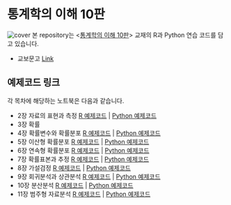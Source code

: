 # 통계학의 이해 10판 
![cover](http://www.yulgokbooks.co.kr/admin/data/prdimg/2308160001_M1.jpg)
본 repository는 <[통계학의 이해 10판]([https://tensorflow.blog/kerasdl2/](http://www.yulgokbooks.co.kr/shop/book.php?ptype=view&prdcode=2308160001&catcode=&page=1&&grp=new))> 교재의 R과 Python 연습 코드를 담고 있습니다. 

- 교보문고 [Link](https://product.kyobobook.co.kr/detail/S000208572891)

## 예제코드 링크
각 목차에 해당하는 노트북은 다음과 같습니다.

* 2장 자료의 표현과 측정 [R 예제코드](/ch2/2_9_R_prac.ipynb) | [Python 예제코드](/ch2/2_10_python_prac.ipynb)
* 3장 확률 
* 4장 확률변수와 확률분포 [R 예제코드](/ch4/4_9_R_prac.ipynb) | [Python 예제코드](/ch4/4_10_python_prac.ipynb)
* 5장 이산형 확률분포 [R 예제코드](/ch4/4_9_R_prac.ipynb) | [Python 예제코드](/ch4/4_10_python_prac.ipynb)
* 6장 연속형 확률분포 [R 예제코드](/ch5/5_8_R_prac.ipynb) | [Python 예제코드](/ch5/5_9_python_prac.ipynb)
* 7장 확률표본과 추정 [R 예제코드](/ch6/6_6_R_prac.ipynb) | [Python 예제코드](/ch6/6_7_python_prac.ipynb)
* 8장 가설검정 [R 예제코드](/ch8/8_10_R_prac.ipynb) | [Python 예제코드](/ch8/8_11_python_prac.ipynb)
* 9장 회귀분석과 상관분석 [R 예제코드](/ch9/9_7_R_prac.ipynb) | [Python 예제코드](/ch9/9_8_python_prac.ipynb)
* 10장 분산분석 [R 예제코드](/ch10/10_5_R_prac.ipynb) | [Python 예제코드](/ch10/10_6_python_prac.ipynb)
* 11장 범주형 자료분석 [R 예제코드](/ch11/11_5_R_prac.ipynb) | [Python 예제코드](/ch11/11_6_python_prac.ipynb)
